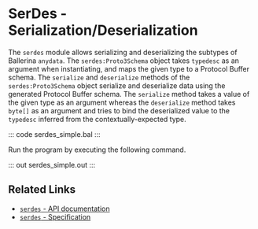# SerDes - Serialization/Deserialization

The `serdes` module allows serializing and deserializing the subtypes of Ballerina `anydata`. The `serdes:Proto3Schema` object takes `typedesc` as an argument when instantiating, and maps the given type to a Protocol Buffer schema. The `serialize` and `deserialize` methods of the `serdes:Proto3Schema` object serialize and deserialize data using the generated Protocol Buffer schema. The `serialize` method takes a value of the given type as an argument whereas the `deserialize` method takes `byte[]` as an argument and tries to bind the deserialized value to the `typedesc` inferred from the contextually-expected type.

::: code serdes_simple.bal :::

Run the program by executing the following command.

::: out serdes_simple.out :::

## Related Links
- [`serdes` - API documentation](https://lib.ballerina.io/ballerina/serdes/latest)
- [`serdes` - Specification](/spec/serdes)
